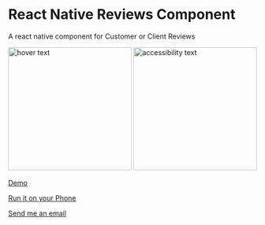 # React Native Reviews Component

A react native component for Customer or Client Reviews


<p align="left">
  <img src="https://res.cloudinary.com/dvfr0z8wr/image/upload/v1673365046/Simulator_Screen_Shot_-_iPhone_13_Pro_Max_-_2023-01-10_at_15.37.01.png" width="250" title="hover text">
  <img src="https://res.cloudinary.com/dvfr0z8wr/image/upload/v1673365046/Simulator_Screen_Shot_-_iPhone_13_Pro_Max_-_2023-01-10_at_15.37.01.png" width="250" alt="accessibility text">
</p>

[Demo](https://youtube.com/shorts/an9Ao6baIBQ?feature=share)

[Run it on your Phone](https://expo.dev/@anayooleru/React-native-reviews?serviceType=classic&distribution=expo-go)

[Send me an email](mailto:anayo_oleru@outlook.com)
